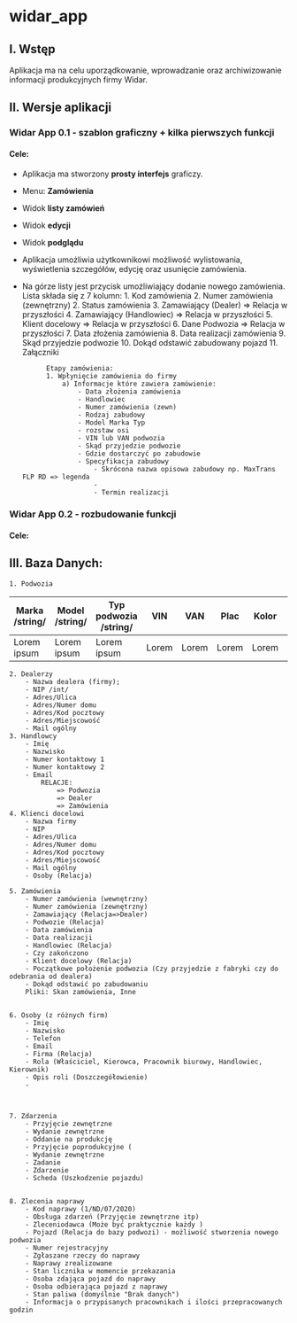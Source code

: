 # widar_app 

## I. Wstęp

Aplikacja ma na celu uporządkowanie, wprowadzanie oraz archiwizowanie informacji produkcyjnych firmy Widar. 
    

## II. Wersje aplikacji

### Widar App 0.1 - szablon graficzny + kilka pierwszych funkcji 

#### Cele:
- Aplikacja ma stworzony **prosty interfejs** graficzy. 
- Menu: **Zamówienia** 
- Widok **listy zamówień**
- Widok **edycji**
- Widok **podglądu** 
- Aplikacja umożliwia użytkownikowi możliwość wylistowania, wyświetlenia szczegółów, edycję oraz usunięcie zamówienia. 
- Na górze listy jest przycisk umożliwiający dodanie nowego zamówienia. Lista składa się z 7 kolumn:
            1. Kod zamówienia
            2. Numer zamówienia (zewnętrzny)
            2. Status zamówienia
            3. Zamawiający (Dealer) => Relacja w przyszłości 
            4. Zamawiający (Handlowiec) => Relacja w przyszłości 
            5. Klient docelowy => Relacja w przyszłości
            6. Dane Podwozia => Relacja w przyszłości 
            7. Data złożenia zamówienia
            8. Data realizacji zamówienia
            9. Skąd przyjedzie podwozie
            10. Dokąd odstawić zabudowany pojazd
            11. Załączniki
            
            Etapy zamówienia:
            1. Wpłynięcie zamówienia do firmy 
                a) Informacje które zawiera zamówienie:
                    - Data złożenia zamówienia
                    - Handlowiec
                    - Numer zamówienia (zewn)
                    - Rodzaj zabudowy
                    - Model Marka Typ
                    - rozstaw osi 
                    - VIN lub VAN podwozia
                    - Skąd przyjedzie podwozie
                    - Gdzie dostarczyć po zabudowie
                    - Specyfikacja zabudowy
                        - Skrócona nazwa opisowa zabudowy np. MaxTrans FLP RD => legenda
                        - 
                        - Termin realizacji 
                    

    
    
### Widar App 0.2 - rozbudowanie funkcji 

#### Cele:

## III. Baza Danych:

    1. Podwozia
Marka /string/ | Model /string/ | Typ podwozia /string/|VIN  | VAN | Plac |Kolor | Liczba miejsc | Rozstaw osi| Waga bez zabudowy|
---------------|----------------|----------------------|-----|-----|------|------|---------------|------------|------------------|
Lorem ipsum    | Lorem ipsum    | Lorem ipsum          |Lorem|Lorem|Lorem |Lorem |Lorem ipsum    | Lorem      |                  |

    2. Dealerzy
        - Nazwa dealera (firmy);
        - NIP /int/
        - Adres/Ulica
        - Adres/Numer domu
        - Adres/Kod pocztowy
        - Adres/Miejscowość
        - Mail ogólny
    3. Handlowcy
        - Imię
        - Nazwisko
        - Numer kontaktowy 1
        - Numer kontaktowy 2
        - Email 
            RELACJE:
                => Podwozia
                => Dealer
                => Zamówienia
    4. Klienci docelowi
        - Nazwa firmy 
        - NIP
        - Adres/Ulica
        - Adres/Numer domu
        - Adres/Kod pocztowy
        - Adres/Miejscowość
        - Mail ogólny
        - Osoby (Relacja)

    5. Zamówienia
        - Numer zamówienia (wewnętrzny)
        - Numer zamówienia (zewnętrzny)
        - Zamawiający (Relacja=>Dealer)
        - Podwozie (Relacja)
        - Data zamówienia
        - Data realizacji
        - Handlowiec (Relacja)
        - Czy zakończono
        - Klient docelowy (Relacja)
        - Początkowe położenie podwozia (Czy przyjedzie z fabryki czy do odebrania od dealera)
        - Dokąd odstawić po zabudowaniu 
        Pliki: Skan zamówienia, Inne


    6. Osoby (z różnych firm)
        - Imię
        - Nazwisko
        - Telefon
        - Email
        - Firma (Relacja)
        - Rola (Właściciel, Kierowca, Pracownik biurowy, Handlowiec, Kierownik)
        - Opis roli (Doszczegółowienie)
        - 



    7. Zdarzenia
        - Przyjęcie zewnętrzne
        - Wydanie zewnętrzne 
        - Oddanie na produkcję
        - Przyjęcie poprodukcyjne (
        - Wydanie zewnętrzne
        - Zadanie 
        - Zdarzenie 
        - Scheda (Uszkodzenie pojazdu)
 

    8. Zlecenia naprawy
        - Kod naprawy (1/ND/07/2020)
        - Obsługa zdarzeń (Przyjęcie zewnętrzne itp)
        - Zleceniodawca (Może być praktycznie każdy )
        - Pojazd (Relacja do bazy podwozi) - możliwość stworzenia nowego podwozia
        - Numer rejestracyjny
        - Zgłaszane rzeczy do naprawy 
        - Naprawy zrealizowane 
        - Stan licznika w momencie przekazania
        - Osoba zdająca pojazd do naprawy 
        - Osoba odbierająca pojazd z naprawy 
        - Stan paliwa (domyślnie "Brak danych")
        - Informacja o przypisanych pracownikach i ilości przepracowanych godzin
